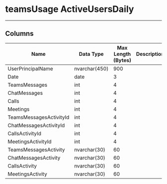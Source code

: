 
# teamsUsage ActiveUsersDaily

---

## <a name="#columns"></a>Columns

| Name | Data Type | Max Length (Bytes) | Description |
|---|---|---|---|
| UserPrincipalName | nvarchar(450) | 900 | 
| Date | date | 3 |
| TeamsMessages | int | 4 |
| ChatMessages | int | 4 |
| Calls | int | 4 |
| Meetings | int | 4 |
| TeamsMessagesActivityId | int | 4 |
| ChatMessagesActivityId | int | 4 |
| CallsActivityId | int | 4 |
| MeetingsActivityId | int | 4 |
| TeamsMessagesActivity | nvarchar(30) | 60 |
| ChatMessagesActivity | nvarchar(30) | 60 |
| CallsActivity | nvarchar(30) | 60 |
| MeetingsActivity | nvarchar(30) | 60 |

